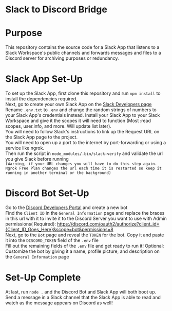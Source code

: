 Slack to Discord Bridge
=======================

# Purpose

This repository contains the source code for a Slack App that listens to a Slack Workspace's public channels and
forwards messages and files to a Discord server for archiving purposes or redundancy.

# Slack App Set-Up

To set up the Slack App, first clone this repository and run `npm install` to install the dependencies required.<br>
Next, go to create your own Slack App on the [Slack Developers page](https://api.slack.com/apps) <br>
Rename `.env.txt` to `.env` and change the random strings of numbers to your Slack App's credentials instead. Install
your Slack App to your Slack Workspace and give it the scopes it will need to function (Most :read scopes, user.info,
and more. Will update list later).<br>
You will need to follow Slack's instructions to link up the Request URL on the Slack App page to the project. <br>
You will need to open up a port to the internet by port-forwarding or using a service like ngrok.<br>
Then run the script in `node_modules/.bin/slack-verify` and validate the url you give Slack before running<br>
`(Warning, if your URL changes you will have to do this step again. Ngrok Free Plan changes the url each time it is restarted so keep it running in another terminal or the background)`<br>

# Discord Bot Set-Up

Go to the [Discord Developers Portal](https://discord.com/developers/applications) and create a new bot<br>
Find the `Client ID` in the `General Information` page and replace the braces in this url with it to invite it to the
Discord Server you want to use with Admin permissions(
Required): https://discord.com/oauth2/authorize?client_id={Client_ID_Goes_Here}&scope=bot&permissions=8 <br>
Next, go to the `Bot` page and reveal the `TOKEN` for the bot. Copy it and paste it into the `DISCORD_TOKEN` field of
the `.env` file<br>
Fill out the remaining fields of the `.env` file and get ready to run it!
Optional: Customize the bot by giving it a name, profile picture, and description on the `General Information` page<br>

# Set-Up Complete

At last, run `node .` and the Discord Bot and Slack App will both boot up.<br>
Send a message in a Slack channel that the Slack App is able to read and watch as the message appears on Discord as
well!
